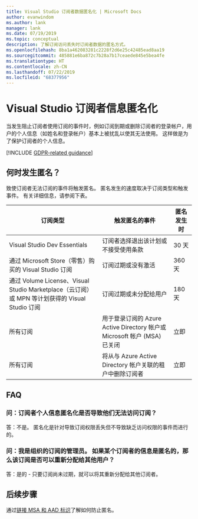 ```yaml
---
title: Visual Studio 订阅者数据匿名化 | Microsoft Docs
author: evanwindom
ms.author: lank
manager: lank
ms.date: 07/19/2019
ms.topic: conceptual
description: 了解订阅访问丢失时订阅者数据的匿名方式。
ms.openlocfilehash: 8ba1a462083281c2228f2d6e25c42485ead8aa19
ms.sourcegitcommit: 485881e6ba872c7b28a7b17ceaede845e5bea4fe
ms.translationtype: HT
ms.contentlocale: zh-CN
ms.lasthandoff: 07/22/2019
ms.locfileid: "68377956"
---
```

# <a name="anonymization-of-visual-studio-subscriber-information"></a>Visual Studio 订阅者信息匿名化
当发生阻止订阅者使用订阅的事件时，例如订阅到期或删除订阅者的登录帐户，用户的个人信息（如姓名和登录帐户）基本上被扰乱以使其无法使用。  这样做是为了保护订阅者的个人信息。

[!INCLUDE [GDPR-related guidance](includes/gdpr-intro-sentence.md)]

## <a name="when-does-anonymization-occur"></a>何时发生匿名？
致使订阅者无法订阅的事件将触发匿名。  匿名发生的速度取决于订阅类型和触发事件。 有关详细信息，请参阅下表。

| 订阅类型                                                                                                                       | 触发匿名的事件                                                                                                     | 匿名发生时 |
|-----------------------------------------------------------------------------------------------------------------------------------------|------------------------------------------------------------------------------------------------------------|---------------------------|
| Visual Studio Dev Essentials                                                                                                            | 订阅者选择退出该计划或不接受使用条款                                    | 30 天               |
| 通过 Microsoft Store（零售）购买的 Visual Studio 订阅                                                                      | 订阅过期或没有激活                                                                   | 360 天                  |
| 通过 Volume License、Visual Studio Marketplace（云订阅）或 MPN 等计划获得的 Visual Studio 订阅 | 订阅过期或未分配给用户                                                          | 180 天                  |
| 所有订阅                                                                                                                       | 用于登录订阅的 Azure Active Directory 帐户或 Microsoft 帐户 (MSA) 已关闭 | 立即               |
| 所有订阅                                                                                                                       | 将从与 Azure Active Directory 帐户关联的租户中删除订阅者                                | 立即               |

## <a name="faq"></a>FAQ
### <a name="q--does-the-anonymization-of-the-subscribers-personal-information-cause-them-to-lose-access-to-the-subscription"></a>问：订阅者个人信息匿名化是否导致他们无法访问订阅？
答：不是。  匿名化是针对导致订阅权限丢失但不导致缺乏访问权限的事件而进行的。

### <a name="q--im-an-administrator-for-my-organizations-subscriptions--if-one-of-my-subscribers-information-is-anonymized-can-that-subscription-be-reassigned-to-another-user"></a>问：我是组织的订阅的管理员。  如果某个订阅者的信息是匿名的，那么该订阅是否可以重新分配给其他用户？
答：是的 - 只要订阅尚未过期，就可以将其重新分配给其他订阅者。

## <a name="next-steps"></a>后续步骤
通过[链接 MSA 和 AAD 标识](/azure/active-directory/b2b/add-users-administrator)了解如何防止匿名。
